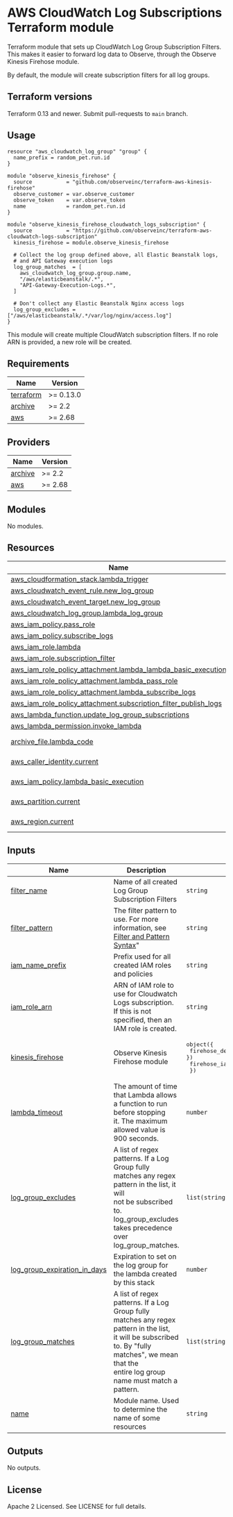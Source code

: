 # AWS CloudWatch Log Subscriptions Terraform module

Terraform module that sets up CloudWatch Log Group Subscription Filters. This makes it easier to forward log data to Observe, through the Observe Kinesis Firehose module.

By default, the module will create subscription filters for all log groups.

## Terraform versions

Terraform 0.13 and newer. Submit pull-requests to `main` branch.

## Usage

```hcl
resource "aws_cloudwatch_log_group" "group" {
  name_prefix = random_pet.run.id
}

module "observe_kinesis_firehose" {
  source           = "github.com/observeinc/terraform-aws-kinesis-firehose"
  observe_customer = var.observe_customer
  observe_token    = var.observe_token
  name             = random_pet.run.id
}

module "observe_kinesis_firehose_cloudwatch_logs_subscription" {
  source           = "https://github.com/observeinc/terraform-aws-cloudwatch-logs-subscription"
  kinesis_firehose = module.observe_kinesis_firehose

  # Collect the log group defined above, all Elastic Beanstalk logs,
  # and API Gateway execution logs
  log_group_matches  = [
    aws_cloudwatch_log_group.group.name,
    "/aws/elasticbeanstalk/.*",
    "API-Gateway-Execution-Logs.*",
  ]
  
  # Don't collect any Elastic Beanstalk Nginx access logs
  log_group_excludes = ["/aws/elasticbeanstalk/.*/var/log/nginx/access.log"]
}
```

This module will create multiple CloudWatch subscription filters. 
If no role ARN is provided, a new role will be created.


<!-- BEGINNING OF PRE-COMMIT-TERRAFORM DOCS HOOK -->
## Requirements

| Name | Version |
|------|---------|
| <a name="requirement_terraform"></a> [terraform](#requirement\_terraform) | >= 0.13.0 |
| <a name="requirement_archive"></a> [archive](#requirement\_archive) | >= 2.2 |
| <a name="requirement_aws"></a> [aws](#requirement\_aws) | >= 2.68 |

## Providers

| Name | Version |
|------|---------|
| <a name="provider_archive"></a> [archive](#provider\_archive) | >= 2.2 |
| <a name="provider_aws"></a> [aws](#provider\_aws) | >= 2.68 |

## Modules

No modules.

## Resources

| Name | Type |
|------|------|
| [aws_cloudformation_stack.lambda_trigger](https://registry.terraform.io/providers/hashicorp/aws/latest/docs/resources/cloudformation_stack) | resource |
| [aws_cloudwatch_event_rule.new_log_group](https://registry.terraform.io/providers/hashicorp/aws/latest/docs/resources/cloudwatch_event_rule) | resource |
| [aws_cloudwatch_event_target.new_log_group](https://registry.terraform.io/providers/hashicorp/aws/latest/docs/resources/cloudwatch_event_target) | resource |
| [aws_cloudwatch_log_group.lambda_log_group](https://registry.terraform.io/providers/hashicorp/aws/latest/docs/resources/cloudwatch_log_group) | resource |
| [aws_iam_policy.pass_role](https://registry.terraform.io/providers/hashicorp/aws/latest/docs/resources/iam_policy) | resource |
| [aws_iam_policy.subscribe_logs](https://registry.terraform.io/providers/hashicorp/aws/latest/docs/resources/iam_policy) | resource |
| [aws_iam_role.lambda](https://registry.terraform.io/providers/hashicorp/aws/latest/docs/resources/iam_role) | resource |
| [aws_iam_role.subscription_filter](https://registry.terraform.io/providers/hashicorp/aws/latest/docs/resources/iam_role) | resource |
| [aws_iam_role_policy_attachment.lambda_lambda_basic_execution](https://registry.terraform.io/providers/hashicorp/aws/latest/docs/resources/iam_role_policy_attachment) | resource |
| [aws_iam_role_policy_attachment.lambda_pass_role](https://registry.terraform.io/providers/hashicorp/aws/latest/docs/resources/iam_role_policy_attachment) | resource |
| [aws_iam_role_policy_attachment.lambda_subscribe_logs](https://registry.terraform.io/providers/hashicorp/aws/latest/docs/resources/iam_role_policy_attachment) | resource |
| [aws_iam_role_policy_attachment.subscription_filter_publish_logs](https://registry.terraform.io/providers/hashicorp/aws/latest/docs/resources/iam_role_policy_attachment) | resource |
| [aws_lambda_function.update_log_group_subscriptions](https://registry.terraform.io/providers/hashicorp/aws/latest/docs/resources/lambda_function) | resource |
| [aws_lambda_permission.invoke_lambda](https://registry.terraform.io/providers/hashicorp/aws/latest/docs/resources/lambda_permission) | resource |
| [archive_file.lambda_code](https://registry.terraform.io/providers/hashicorp/archive/latest/docs/data-sources/file) | data source |
| [aws_caller_identity.current](https://registry.terraform.io/providers/hashicorp/aws/latest/docs/data-sources/caller_identity) | data source |
| [aws_iam_policy.lambda_basic_execution](https://registry.terraform.io/providers/hashicorp/aws/latest/docs/data-sources/iam_policy) | data source |
| [aws_partition.current](https://registry.terraform.io/providers/hashicorp/aws/latest/docs/data-sources/partition) | data source |
| [aws_region.current](https://registry.terraform.io/providers/hashicorp/aws/latest/docs/data-sources/region) | data source |

## Inputs

| Name | Description | Type | Default | Required |
|------|-------------|------|---------|:--------:|
| <a name="input_filter_name"></a> [filter\_name](#input\_filter\_name) | Name of all created Log Group Subscription Filters | `string` | `"observe-logs-subscription"` | no |
| <a name="input_filter_pattern"></a> [filter\_pattern](#input\_filter\_pattern) | The filter pattern to use. For more information, see [Filter and Pattern Syntax](https://docs.aws.amazon.com/AmazonCloudWatch/latest/logs/FilterAndPatternSyntax.html)" | `string` | `""` | no |
| <a name="input_iam_name_prefix"></a> [iam\_name\_prefix](#input\_iam\_name\_prefix) | Prefix used for all created IAM roles and policies | `string` | `"observe-logs-subscription"` | no |
| <a name="input_iam_role_arn"></a> [iam\_role\_arn](#input\_iam\_role\_arn) | ARN of IAM role to use for Cloudwatch Logs subscription.<br>If this is not specified, then an IAM role is created. | `string` | `""` | no |
| <a name="input_kinesis_firehose"></a> [kinesis\_firehose](#input\_kinesis\_firehose) | Observe Kinesis Firehose module | <pre>object({<br>    firehose_delivery_stream = object({ arn = string })<br>    firehose_iam_policy      = object({ arn = string })<br>  })</pre> | n/a | yes |
| <a name="input_lambda_timeout"></a> [lambda\_timeout](#input\_lambda\_timeout) | The amount of time that Lambda allows a function to run before stopping<br>    it. The maximum allowed value is 900 seconds. | `number` | `120` | no |
| <a name="input_log_group_excludes"></a> [log\_group\_excludes](#input\_log\_group\_excludes) | A list of regex patterns. If a Log Group fully matches any regex pattern in the list, it will<br>not be subscribed to. log\_group\_excludes takes precedence over log\_group\_matches. | `list(string)` | `[]` | no |
| <a name="input_log_group_expiration_in_days"></a> [log\_group\_expiration\_in\_days](#input\_log\_group\_expiration\_in\_days) | Expiration to set on the log group for the lambda created by this stack | `number` | `365` | no |
| <a name="input_log_group_matches"></a> [log\_group\_matches](#input\_log\_group\_matches) | A list of regex patterns. If a Log Group fully matches any regex pattern in the list,<br>it will be subscribed to. By "fully matches", we mean that the<br>entire log group name must match a pattern. | `list(string)` | `[]` | no |
| <a name="input_name"></a> [name](#input\_name) | Module name. Used to determine the name of some resources | `string` | `"observe-logs-subscription"` | no |

## Outputs

No outputs.
<!-- END OF PRE-COMMIT-TERRAFORM DOCS HOOK -->

## License

Apache 2 Licensed. See LICENSE for full details.